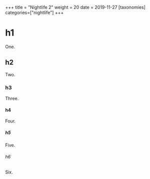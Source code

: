 +++
title = "Nightlife 2"
weight = 20
date = 2019-11-27
[taxonomies]
categories=["nightlife"]
+++

# h1

One.

## h2

Two.

### h3

Three.

#### h4

Four.

##### h5

Five.

###### h6

Six.
